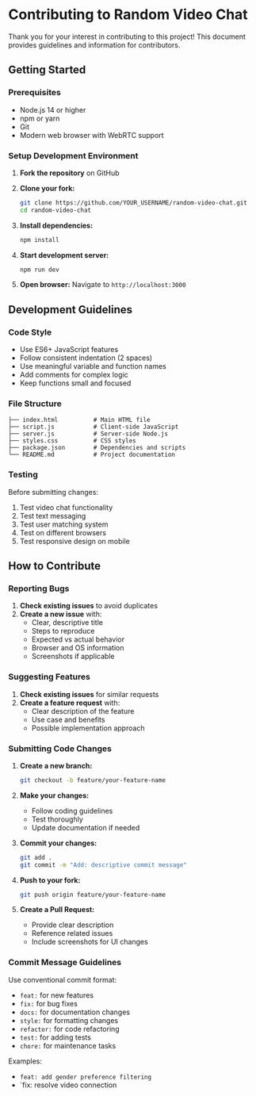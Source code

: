 # Contributing to Random Video Chat

Thank you for your interest in contributing to this project! This document provides guidelines and information for contributors.

## Getting Started

### Prerequisites
- Node.js 14 or higher
- npm or yarn
- Git
- Modern web browser with WebRTC support

### Setup Development Environment

1. **Fork the repository** on GitHub

2. **Clone your fork:**
   ```bash
   git clone https://github.com/YOUR_USERNAME/random-video-chat.git
   cd random-video-chat
   ```

3. **Install dependencies:**
   ```bash
   npm install
   ```

4. **Start development server:**
   ```bash
   npm run dev
   ```

5. **Open browser:**
   Navigate to `http://localhost:3000`

## Development Guidelines

### Code Style
- Use ES6+ JavaScript features
- Follow consistent indentation (2 spaces)
- Use meaningful variable and function names
- Add comments for complex logic
- Keep functions small and focused

### File Structure
```
├── index.html          # Main HTML file
├── script.js           # Client-side JavaScript
├── server.js           # Server-side Node.js
├── styles.css          # CSS styles
├── package.json        # Dependencies and scripts
└── README.md           # Project documentation
```

### Testing

Before submitting changes:
1. Test video chat functionality
2. Test text messaging
3. Test user matching system
4. Test on different browsers
5. Test responsive design on mobile

## How to Contribute

### Reporting Bugs

1. **Check existing issues** to avoid duplicates
2. **Create a new issue** with:
   - Clear, descriptive title
   - Steps to reproduce
   - Expected vs actual behavior
   - Browser and OS information
   - Screenshots if applicable

### Suggesting Features

1. **Check existing issues** for similar requests
2. **Create a feature request** with:
   - Clear description of the feature
   - Use case and benefits
   - Possible implementation approach

### Submitting Code Changes

1. **Create a new branch:**
   ```bash
   git checkout -b feature/your-feature-name
   ```

2. **Make your changes:**
   - Follow coding guidelines
   - Test thoroughly
   - Update documentation if needed

3. **Commit your changes:**
   ```bash
   git add .
   git commit -m "Add: descriptive commit message"
   ```

4. **Push to your fork:**
   ```bash
   git push origin feature/your-feature-name
   ```

5. **Create a Pull Request:**
   - Provide clear description
   - Reference related issues
   - Include screenshots for UI changes

### Commit Message Guidelines

Use conventional commit format:
- `feat:` for new features
- `fix:` for bug fixes
- `docs:` for documentation changes
- `style:` for formatting changes
- `refactor:` for code refactoring
- `test:` for adding tests
- `chore:` for maintenance tasks

Examples:
- `feat: add gender preference filtering`
- `fix: resolve video connection